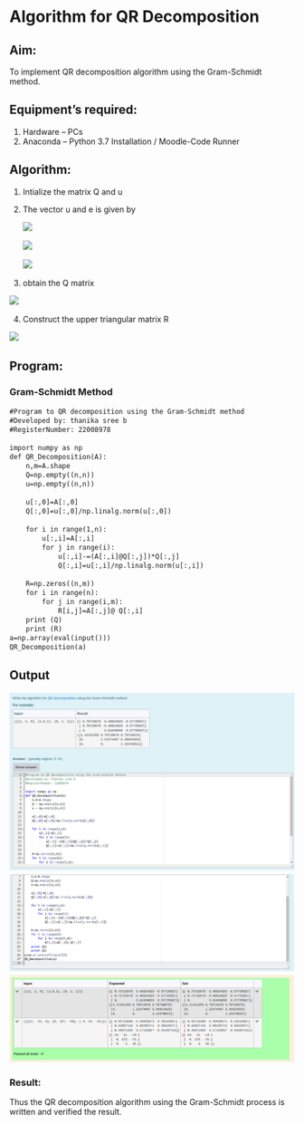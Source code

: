 # Algorithm for QR Decomposition

## Aim:

To implement QR decomposition algorithm using the Gram-Schmidt method.

## Equipment’s required:

1.	Hardware – PCs
2.	Anaconda – Python 3.7 Installation / Moodle-Code Runner

## Algorithm:

1.	Intialize the matrix Q and u

2. The vector u and e is given by
    
    ![](/ex4.jpg)

    ![](/ex6.jpg)

    ![](/ex3.jpg)

3. obtain the Q matrix

![](/ex1.jpg)

4. Construct the upper triangular matrix R 

![](/ex2.jpg)

## Program:

### Gram-Schmidt Method
```
#Program to QR decomposition using the Gram-Schmidt method
#Developed by: thanika sree b
#RegisterNumber: 22008978

import numpy as np
def QR_Decomposition(A):
    n,m=A.shape
    Q=np.empty((n,n))
    u=np.empty((n,n))
    
    u[:,0]=A[:,0]
    Q[:,0]=u[:,0]/np.linalg.norm(u[:,0])

    for i in range(1,n):
        u[:,i]=A[:,i]
        for j in range(i):
            u[:,i]-=(A[:,i]@Q[:,j])*Q[:,j]
            Q[:,i]=u[:,i]/np.linalg.norm(u[:,i])
    
    R=np.zeros((n,m))
    for i in range(n):
        for j in range(i,m):
            R[i,j]=A[:,j]@ Q[:,i]
    print (Q)
    print (R)
a=np.array(eval(input()))
QR_Decomposition(a)

```

## Output


![](/qrdecom.png)
![](/qr2.png)



### Result:

Thus the QR decomposition algorithm using the Gram-Schmidt process is written and verified the result.
